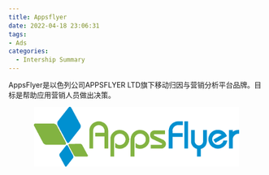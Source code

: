 ```yaml
---
title: Appsflyer
date: 2022-04-18 23:06:31
tags:
- Ads
categories: 
  - Intership Summary
---
```


AppsFlyer是以色列公司APPSFLYER LTD旗下移动归因与营销分析平台品牌。目标是帮助应用营销人员做出决策。

<center>
        <img src="Appsflyer/appsflyer.png" width=80%>
</center>

<!--more-->